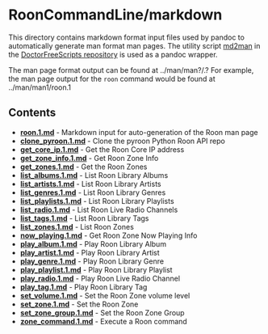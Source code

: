 # RoonCommandLine/markdown

This directory contains markdown format input files used by pandoc to automatically
generate man format man pages. The utility script
[md2man](https://gitlab.com/doctorfree/DoctorFreeScripts/-/blob/master/scripts/md2man.sh)
in the [DoctorFreeScripts repository](https://gitlab.com/doctorfree/DoctorFreeScripts)
is used as a pandoc wrapper.

The man page format output can be found at ../man/man?/<command>.?
For example, the man page output for the `roon` command would be found at
../man/man1/roon.1

## Contents

- [**roon.1.md**](roon.1.md) - Markdown input for auto-generation of the Roon man page
- [**clone_pyroon.1.md**](clone_pyroon.1.md) - Clone the pyroon Python Roon API repo
- [**get_core_ip.1.md**](get_core_ip.1.md) - Get the Roon Core IP address
- [**get_zone_info.1.md**](get_zone_info.1.md) - Get Roon Zone Info
- [**get_zones.1.md**](get_zones.1.md) - Get the Roon Zones
- [**list_albums.1.md**](list_albums.1.md) - List Roon Library Albums
- [**list_artists.1.md**](list_artists.1.md) - List Roon Library Artists
- [**list_genres.1.md**](list_genres.1.md) - List Roon Library Genres
- [**list_playlists.1.md**](list_playlists.1.md) - List Roon Library Playlists
- [**list_radio.1.md**](list_radio.1.md) - List Roon Live Radio Channels
- [**list_tags.1.md**](list_tags.1.md) - List Roon Library Tags
- [**list_zones.1.md**](list_zones.1.md) - List Roon Zones
- [**now_playing.1.md**](now_playing.1.md) - Get Roon Zone Now Playing Info
- [**play_album.1.md**](play_album.1.md) - Play Roon Library Album
- [**play_artist.1.md**](play_artist.1.md) - Play Roon Library Artist
- [**play_genre.1.md**](play_genre.1.md) - Play Roon Library Genre
- [**play_playlist.1.md**](play_playlist.1.md) - Play Roon Library Playlist
- [**play_radio.1.md**](play_radio.1.md) - Play Roon Live Radio Channel
- [**play_tag.1.md**](play_tag.1.md) - Play Roon Library Tag
- [**set_volume.1.md**](set_volume.1.md) - Set the Roon Zone volume level
- [**set_zone.1.md**](set_zone.1.md) - Set the Roon Zone
- [**set_zone_group.1.md**](set_zone_group.1.md) - Set the Roon Zone Group
- [**zone_command.1.md**](zone_command.1.md) - Execute a Roon command
